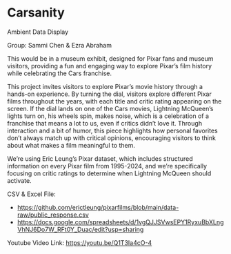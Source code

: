 # Carsanity
Ambient Data Display

Group: Sammi Chen & Ezra Abraham

This would be in a museum exhibit, designed for Pixar fans and museum visitors, providing a fun and engaging way to explore Pixar’s film history while celebrating the Cars franchise.

This project invites visitors to explore Pixar’s movie history through a hands-on experience. By turning the dial, visitors explore different Pixar films throughout the years, with each title and critic rating appearing on the screen. If the dial lands on one of the Cars movies, Lightning McQueen’s lights turn on, his wheels spin, makes noise, which is a celebration of a franchise that means a lot to us, even if critics didn’t love it. Through interaction and a bit of humor, this piece highlights how personal favorites don’t always match up with critical opinions, encouraging visitors to think about what makes a film meaningful to them.

We’re using Eric Leung’s Pixar dataset, which includes structured information on every Pixar film from 1995-2024, and we’re specifically focusing on critic ratings to determine
when Lightning McQueen should activate.

CSV & Excel File:
- https://github.com/erictleung/pixarfilms/blob/main/data-raw/public_response.csv
- https://docs.google.com/spreadsheets/d/1vgQJJSVwsEPY1RyxuBbXLngVhNJ6Do7W_RFt0Y_Duac/edit?usp=sharing

Youtube Video Link: https://youtu.be/Q1T3Ia4cO-4

